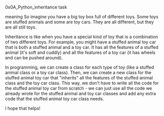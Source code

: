 0x0A_Python_inheritance task

meaning
So imagine you have a big toy box full of different toys. Some toys are stuffed animals and some are toy cars. They are all different, but they are all still toys.

Inheritance is like when you have a special kind of toy that is a combination of two different toys. For example, you might have a stuffed animal toy car that is both a stuffed animal and a toy car. It has all the features of a stuffed animal (it's soft and cuddly) and all the features of a toy car (it has wheels and can be pushed around).

In programming, we can create a class for each type of toy (like a stuffed animal class or a toy car class). Then, we can create a new class for the stuffed animal toy car that "inherits" all the features of the stuffed animal class and the toy car class. This way, we don't have to write all the code for the stuffed animal toy car from scratch - we can just use all the code we already wrote for the stuffed animal and toy car classes and add any extra code that the stuffed animal toy car class needs.

I hope that helps!
